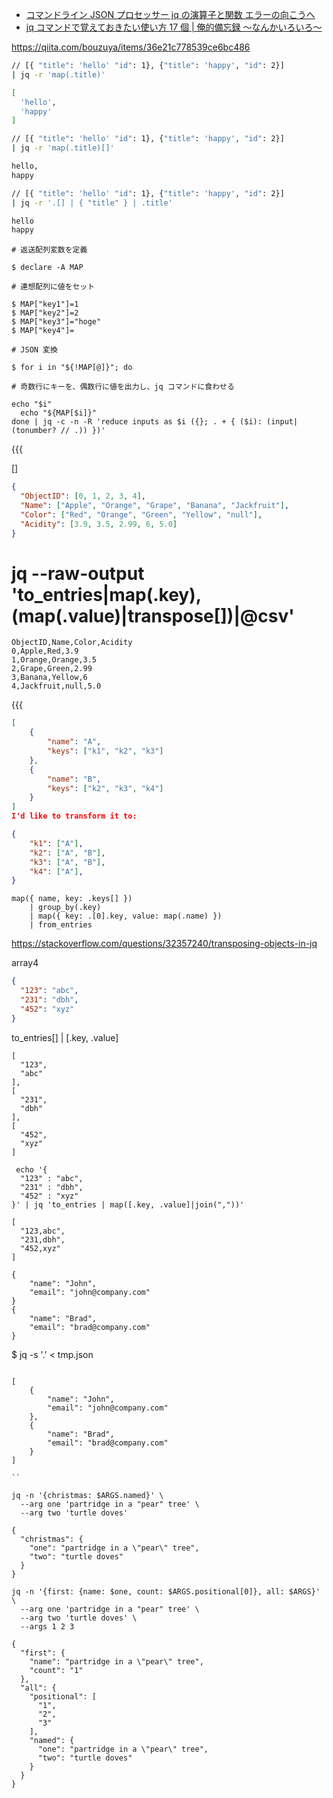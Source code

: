 - [コマンドライン JSON プロセッサー jq の演算子と関数 エラーの向こうへ](https://tech.mktime.com/entry/127)
- [jq コマンドで覚えておきたい使い方 17 個 | 俺的備忘録 〜なんかいろいろ〜](https://orebibou.com/ja/home/201605/20160510_001/)

https://qiita.com/bouzuya/items/36e21c778539ce6bc486<!--{{{-->

```sh
// [{ "title": 'hello' "id": 1}, {"title": 'happy', "id": 2}]
| jq -r 'map(.title)'

[
  'hello',
  'happy'
]

```

```sh
// [{ "title": 'hello' "id": 1}, {"title": 'happy', "id": 2}]
| jq -r 'map(.title)[]'

hello,
happy

```

```sh
// [{ "title": 'hello' "id": 1}, {"title": 'happy', "id": 2}]
| jq -r '.[] | { "title" } | .title'

hello
happy

```

<!--}}}-->

<!-- array1 {{{-->

```
# 返送配列変数を定義

$ declare -A MAP

# 連想配列に値をセット

$ MAP["key1"]=1
$ MAP["key2"]=2
$ MAP["key3"]="hoge"
$ MAP["key4"]=

# JSON 変換

$ for i in "${!MAP[@]}"; do

# 奇数行にキーを、偶数行に値を出力し、jq コマンドに食わせる

echo "$i"
  echo "${MAP[$i]}"
done | jq -c -n -R 'reduce inputs as $i ({}; . + { ($i): (input|(tonumber? // .)) })'
```

<!--}}}-->

<!-- array2 -->{{{

[]

```json
{
  "ObjectID": [0, 1, 2, 3, 4],
  "Name": ["Apple", "Orange", "Grape", "Banana", "Jackfruit"],
  "Color": ["Red", "Orange", "Green", "Yellow", "null"],
  "Acidity": [3.9, 3.5, 2.99, 6, 5.0]
}
```

# jq --raw-output 'to_entries|map(.key),(map(.value)|transpose[])|@csv'

```csv
ObjectID,Name,Color,Acidity
0,Apple,Red,3.9
1,Orange,Orange,3.5
2,Grape,Green,2.99
3,Banana,Yellow,6
4,Jackfruit,null,5.0
```

<!--}}}-->

<!-- array3 -->{{{

```json
[
    {
        "name": "A",
        "keys": ["k1", "k2", "k3"]
    },
    {
        "name": "B",
        "keys": ["k2", "k3", "k4"]
    }
]
I'd like to transform it to:

{
    "k1": ["A"],
    "k2": ["A", "B"],
    "k3": ["A", "B"],
    "k4": ["A"],
}
```

```
map({ name, key: .keys[] })
    | group_by(.key)
    | map({ key: .[0].key, value: map(.name) })
    | from_entries
```

https://stackoverflow.com/questions/32357240/transposing-objects-in-jq

<!--}}}-->

array4<!--{{{-->

```json
{
  "123": "abc",
  "231": "dbh",
  "452": "xyz"
}
```

to_entries[] | [.key, .value]

```
[
  "123",
  "abc"
],
[
  "231",
  "dbh"
],
[
  "452",
  "xyz"
]
```

```
 echo '{
  "123" : "abc",
  "231" : "dbh",
  "452" : "xyz"
}' | jq 'to_entries | map([.key, .value]|join(","))'

[
  "123,abc",
  "231,dbh",
  "452,xyz"
]

```

<!--}}}-->

<!--{{{-->

```
{
    "name": "John",
    "email": "john@company.com"
}
{
    "name": "Brad",
    "email": "brad@company.com"
}
```

$ jq -s '.' < tmp.json

```

[
    {
        "name": "John",
        "email": "john@company.com"
    },
    {
        "name": "Brad",
        "email": "brad@company.com"
    }
]

``

```

<!--}}}-->

```
jq -n '{christmas: $ARGS.named}' \
  --arg one 'partridge in a "pear" tree' \
  --arg two 'turtle doves'

{
  "christmas": {
    "one": "partridge in a \"pear\" tree",
    "two": "turtle doves"
  }
}
```

```
jq -n '{first: {name: $one, count: $ARGS.positional[0]}, all: $ARGS}' \
  --arg one 'partridge in a "pear" tree' \
  --arg two 'turtle doves' \
  --args 1 2 3

{
  "first": {
    "name": "partridge in a \"pear\" tree",
    "count": "1"
  },
  "all": {
    "positional": [
      "1",
      "2",
      "3"
    ],
    "named": {
      "one": "partridge in a \"pear\" tree",
      "two": "turtle doves"
    }
  }
}

```
